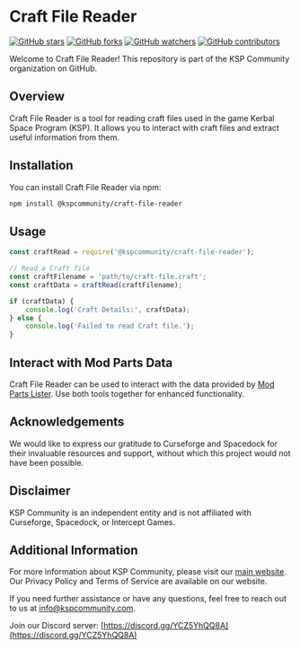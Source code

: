 # Craft File Reader

[![GitHub stars](https://img.shields.io/github/stars/kspcommunity/Craft-File-Reader?style=social)](https://github.com/kspcommunity/Craft-File-Reader/stargazers)
[![GitHub forks](https://img.shields.io/github/forks/kspcommunity/Craft-File-Reader?style=social)](https://github.com/kspcommunity/Craft-File-Reader/network)
[![GitHub watchers](https://img.shields.io/github/watchers/kspcommunity/Craft-File-Reader?style=social)](https://github.com/kspcommunity/Craft-File-Reader)
[![GitHub contributors](https://img.shields.io/github/contributors/kspcommunity/Craft-File-Reader)](https://github.com/kspcommunity/Craft-File-Reader/graphs/contributors)

Welcome to Craft File Reader! This repository is part of the KSP Community organization on GitHub.

## Overview

Craft File Reader is a tool for reading craft files used in the game Kerbal Space Program (KSP). It allows you to interact with craft files and extract useful information from them.

## Installation

You can install Craft File Reader via npm:

```bash
npm install @kspcommunity/craft-file-reader
```

## Usage

```javascript
const craftRead = require('@kspcommunity/craft-file-reader');

// Read a Craft file
const craftFilename = 'path/to/craft-file.craft';
const craftData = craftRead(craftFilename);

if (craftData) {
    console.log('Craft Details:', craftData);
} else {
    console.log('Failed to read Craft file.');
}
```

## Interact with Mod Parts Data

Craft File Reader can be used to interact with the data provided by [Mod Parts Lister](https://github.com/kspcommunity/Mod-Parts-Lister). Use both tools together for enhanced functionality.

## Acknowledgements

We would like to express our gratitude to Curseforge and Spacedock for their invaluable resources and support, without which this project would not have been possible.

## Disclaimer

KSP Community is an independent entity and is not affiliated with Curseforge, Spacedock, or Intercept Games.

## Additional Information

For more information about KSP Community, please visit our [main website](https://kspcommunity.com). Our Privacy Policy and Terms of Service are available on our website.

If you need further assistance or have any questions, feel free to reach out to us at [info@kspcommunity.com](mailto:info@kspcommunity.com).

Join our Discord server: [https://discord.gg/YCZ5YhQQ8A](https://discord.gg/YCZ5YhQQ8A)